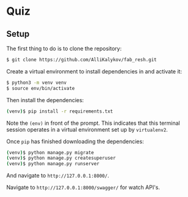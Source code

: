 # Quiz

## Setup

The first thing to do is to clone the repository:

```sh
$ git clone https://github.com/AlliKalykov/fab_resh.git
```

Create a virtual environment to install dependencies in and activate it:

```sh
$ python3 -m venv venv
$ source env/bin/activate
```

Then install the dependencies:

```sh
(venv)$ pip install -r requirements.txt
```
Note the `(env)` in front of the prompt. This indicates that this terminal
session operates in a virtual environment set up by `virtualenv2`.

Once `pip` has finished downloading the dependencies:
```sh
(venv)$ python manage.py migrate
(venv)$ python manage.py createsuperuser
(venv)$ python manage.py runserver
```
And navigate to `http://127.0.0.1:8000/`.

Navigate to `http://127.0.0.1:8000/swagger/` for watch API's.